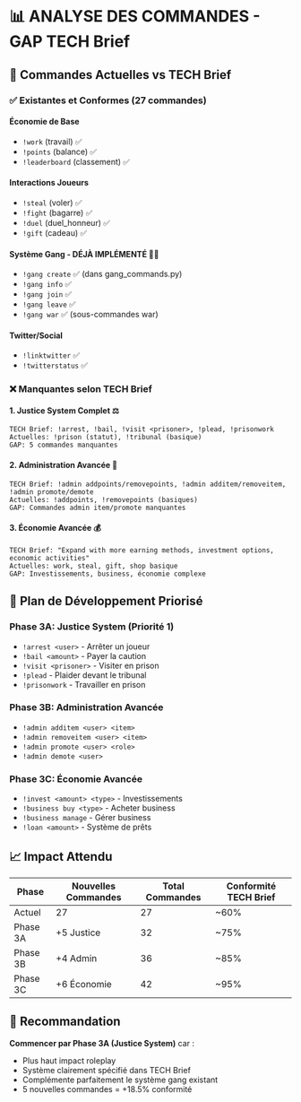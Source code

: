 # 📊 ANALYSE DES COMMANDES - GAP TECH Brief

## 🎯 Commandes Actuelles vs TECH Brief

### ✅ **Existantes et Conformes (27 commandes)**

#### **Économie de Base** 
- `!work` (travail) ✅
- `!points` (balance) ✅  
- `!leaderboard` (classement) ✅

#### **Interactions Joueurs**
- `!steal` (voler) ✅
- `!fight` (bagarre) ✅
- `!duel` (duel_honneur) ✅
- `!gift` (cadeau) ✅

#### **Système Gang - DÉJÀ IMPLÉMENTÉ** 🏴‍☠️
- `!gang create` ✅ (dans gang_commands.py)
- `!gang info` ✅
- `!gang join` ✅
- `!gang leave` ✅
- `!gang war` ✅ (sous-commandes war)

#### **Twitter/Social**
- `!linktwitter` ✅
- `!twitterstatus` ✅

### ❌ **Manquantes selon TECH Brief**

#### **1. Justice System Complet** ⚖️
```
TECH Brief: !arrest, !bail, !visit <prisoner>, !plead, !prisonwork
Actuelles: !prison (statut), !tribunal (basique)
GAP: 5 commandes manquantes
```

#### **2. Administration Avancée** 👑
```
TECH Brief: !admin addpoints/removepoints, !admin additem/removeitem, !admin promote/demote
Actuelles: !addpoints, !removepoints (basiques)
GAP: Commandes admin item/promote manquantes
```

#### **3. Économie Avancée** 💰
```
TECH Brief: "Expand with more earning methods, investment options, economic activities"
Actuelles: work, steal, gift, shop basique
GAP: Investissements, business, économie complexe
```

## 🎯 **Plan de Développement Priorisé**

### **Phase 3A: Justice System (Priorité 1)**
- `!arrest <user>` - Arrêter un joueur
- `!bail <amount>` - Payer la caution
- `!visit <prisoner>` - Visiter en prison
- `!plead` - Plaider devant le tribunal
- `!prisonwork` - Travailler en prison

### **Phase 3B: Administration Avancée**
- `!admin additem <user> <item>`
- `!admin removeitem <user> <item>`
- `!admin promote <user> <role>`
- `!admin demote <user>`

### **Phase 3C: Économie Avancée**
- `!invest <amount> <type>` - Investissements
- `!business buy <type>` - Acheter business
- `!business manage` - Gérer business
- `!loan <amount>` - Système de prêts

## 📈 **Impact Attendu**

| Phase | Nouvelles Commandes | Total Commandes | Conformité TECH Brief |
|-------|---------------------|-----------------|----------------------|
| Actuel | 27 | 27 | ~60% |
| Phase 3A | +5 Justice | 32 | ~75% |
| Phase 3B | +4 Admin | 36 | ~85% |
| Phase 3C | +6 Économie | 42 | ~95% |

## 🏁 **Recommandation**

**Commencer par Phase 3A (Justice System)** car :
- Plus haut impact roleplay
- Système clairement spécifié dans TECH Brief
- Complémente parfaitement le système gang existant
- 5 nouvelles commandes = +18.5% conformité
